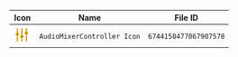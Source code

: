| Icon | Name | File ID |
| ---  | ---  | ---     |
| ![](AudioMixerController%20Icon.png) | `AudioMixerController Icon` | `6744158477067907578` |
